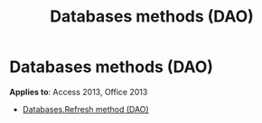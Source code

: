 ﻿---
title: Databases methods (DAO)
TOCTitle: Methods
ms:assetid: 32dbdfb0-a80f-43a1-8f68-8a6ab040f602
ms:mtpsurl: https://msdn.microsoft.com/library/Dn124273(v=office.15)
ms:contentKeyID: 52071908
ms.date: 09/18/2015
mtps_version: v=office.15
---

# Databases methods (DAO)

**Applies to**: Access 2013, Office 2013

- [Databases.Refresh method (DAO)](databases-refresh-method-dao.md)

